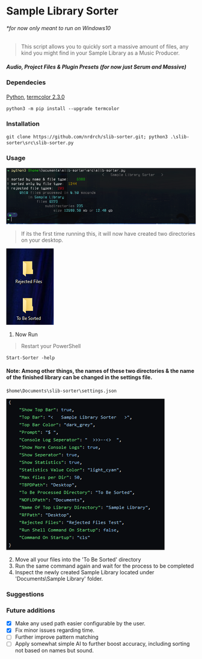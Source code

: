 # Sample Library Sorter
###### *for now only meant to run on Windows10
> This script allows you to quickly sort a massive amount of files, any kind you might find in your Sample Library as a Music Producer.
##### Audio, Project Files & Plugin Presets (for now just Serum and Massive)
### Dependecies
#### 
[Python](https://www.python.org/downloads/), [termcolor 2.3.0 ](https://pypi.org/project/termcolor/)
```
python3 -m pip install --upgrade termcolor
```
### Installation 
```
git clone https://github.com/nrdrch/slib-sorter.git; python3 .\slib-sorter\src\slib-sorter.py
```

### Usage 

<img src="https://raw.githubusercontent.com/nrdrch/slib-sorter/main/examples/outputstatistics.png">

> If its the first time running this, it will now have created two directories on your desktop. 



<img src="https://raw.githubusercontent.com/nrdrch/slib-sorter/main/examples/direxample.png?token=GHSAT0AAAAAACCUPKWOJF3EUJNKTAR7NJSSZEUEOLA">
<img examples/direxample.png>

1. Now Run
> Restart your PowerShell
```
Start-Sorter -help
```

#### Note: Among other things, the names of these two directories & the name of the finished library can be changed in the settings file. 
```
$home\Documents\slib-sorter\settings.json
```


<img src="https://raw.githubusercontent.com/nrdrch/slib-sorter/main/examples/settings.png">


2. Move all your files into the 'To Be Sorted' directory
3. Run the same command again and wait for the process to be completed 
4. Inspect the newly created Sample Library located under 'Documents\Sample Library' folder.


### Suggestions



### Future additions
- [x] Make any used path easier configurable by the user.
- [x] Fix minor issues regarding time.
- [ ] Further improve pattern matching
- [ ] Apply somewhat simple AI to further boost accuracy, including sorting not based on names but sound.
